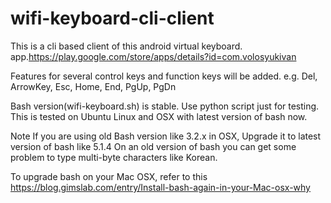 # wifi-keyboard-cli-client
This is a cli based client of this android virtual keyboard.
app.https://play.google.com/store/apps/details?id=com.volosyukivan

Features for several control keys and function keys will be added.
e.g. Del, ArrowKey, Esc, Home, End, PgUp, PgDn

Bash version(wifi-keyboard.sh) is stable. Use python script just for testing.
This is tested on Ubuntu Linux and OSX with latest version of bash now.

Note
If you are using old Bash version like 3.2.x in OSX, Upgrade it to latest version of bash like 5.1.4
On an old version of bash you can get some problem to type multi-byte characters like Korean.

To upgrade bash on your Mac OSX, refer to this https://blog.gimslab.com/entry/Install-bash-again-in-your-Mac-osx-why
